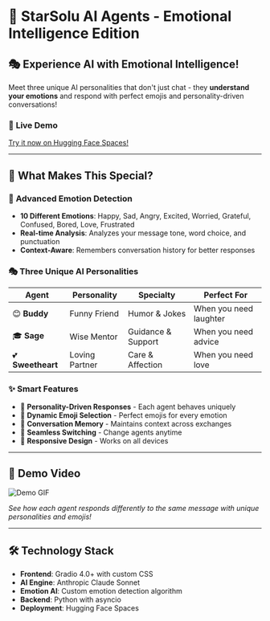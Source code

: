 # 🌟 StarSolu AI Agents - Emotional Intelligence Edition

## 🎭 **Experience AI with Emotional Intelligence!**

Meet three unique AI personalities that don't just chat - they **understand your emotions** and respond with perfect emojis and personality-driven conversations!

### 🚀 **Live Demo**
[Try it now on Hugging Face Spaces!](https://huggingface.co/spaces/Agents-MCP-Hackathon/emotional-ai-chatbot-agents)

---

## 🌟 **What Makes This Special?**

### 🧠 **Advanced Emotion Detection**
- **10 Different Emotions**: Happy, Sad, Angry, Excited, Worried, Grateful, Confused, Bored, Love, Frustrated
- **Real-time Analysis**: Analyzes your message tone, word choice, and punctuation
- **Context-Aware**: Remembers conversation history for better responses

### 🎭 **Three Unique AI Personalities**

| Agent | Personality | Specialty | Perfect For |
|-------|-------------|-----------|-------------|
| 😊 **Buddy** | Funny Friend | Humor & Jokes | When you need laughter |
| 🎓 **Sage** | Wise Mentor | Guidance & Support | When you need advice |
| 💕 **Sweetheart** | Loving Partner | Care & Affection | When you need love |

### ✨ **Smart Features**
- 🎯 **Personality-Driven Responses** - Each agent behaves uniquely
- 🎨 **Dynamic Emoji Selection** - Perfect emojis for every emotion
- 🧠 **Conversation Memory** - Maintains context across exchanges
- 🔄 **Seamless Switching** - Change agents anytime
- 📱 **Responsive Design** - Works on all devices

---

## 🎥 **Demo Video**

![Demo GIF](https://youtu.be/KHCA7i4Z0cQ)

*See how each agent responds differently to the same message with unique personalities and emojis!*

---

## 🛠️ **Technology Stack**

- **Frontend**: Gradio 4.0+ with custom CSS
- **AI Engine**: Anthropic Claude Sonnet
- **Emotion AI**: Custom emotion detection algorithm
- **Backend**: Python with asyncio
- **Deployment**: Hugging Face Spaces
